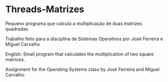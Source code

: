 # Threads-Matrizes
Pequeno programa que calcula a multiplicação de duas matrizes quadradas.

Trabalho feito para a disciplina de Sistemas Operativos por José Ferreira e Miguel Carvalho

English:
Small program that calculates the multiplication of two square matrices.

Assignment for the Operating Systems class by José Ferreira and Miguel Carvalho

